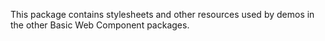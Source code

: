 This package contains stylesheets and other resources used by demos in the
other Basic Web Component packages.
